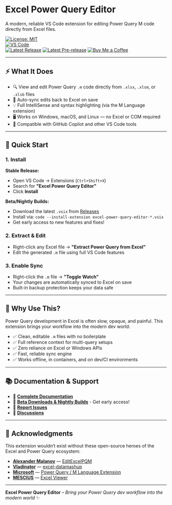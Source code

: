# Excel Power Query Editor

A modern, reliable VS Code extension for editing Power Query M code directly from Excel files.

[![License: MIT](https://img.shields.io/badge/License-MIT-yellow.svg)](LICENSE)  
[![VS Code](https://img.shields.io/badge/VS_Code-Marketplace-blue.svg)](https://marketplace.visualstudio.com/items?itemName=ewc3labs.excel-power-query-editor)  
[![Latest Release](https://img.shields.io/github/v/release/ewc3labs/excel-power-query-editor)](https://github.com/ewc3labs/excel-power-query-editor/releases/latest)
[![Latest Pre-release](https://img.shields.io/github/v/release/ewc3labs/excel-power-query-editor?include_prereleases&label=pre-release)](https://github.com/ewc3labs/excel-power-query-editor/releases)
[![Buy Me a Coffee](https://img.shields.io/badge/Buy%20Me%20a%20Coffee-yellow?logo=buy-me-a-coffee&logoColor=white)](https://www.buymeacoffee.com/ewc3labs)

---

## ⚡ What It Does

- 🔍 View and edit Power Query `.m` code directly from `.xlsx`, `.xlsm`, or `.xlsb` files
- 🔄 Auto-sync edits back to Excel on save
- 💡 Full IntelliSense and syntax highlighting (via the M Language extension)
- 🖥️ Works on Windows, macOS, and Linux — no Excel or COM required
- 🤖 Compatible with GitHub Copilot and other VS Code tools

---

## 🚀 Quick Start

### 1. Install

**Stable Release:**
- Open VS Code → Extensions (`Ctrl+Shift+X`)
- Search for **"Excel Power Query Editor"**
- Click **Install**

**Beta/Nightly Builds:**
- Download the latest `.vsix` from [Releases](https://github.com/ewc3labs/excel-power-query-editor/releases)
- Install via: `code --install-extension excel-power-query-editor-*.vsix`
- Get early access to new features and fixes!

### 2. Extract & Edit

- Right-click any Excel file → **"Extract Power Query from Excel"**
- Edit the generated `.m` file using full VS Code features

### 3. Enable Sync

- Right-click the `.m` file → **"Toggle Watch"**
- Your changes are automatically synced to Excel on save
- Built-in backup protection keeps your data safe

---

## 🔧 Why Use This?

Power Query development in Excel is often slow, opaque, and painful. This extension brings your workflow into the modern dev world:

- ✅ Clean, editable `.m` files with no boilerplate
- ✅ Full reference context for multi-query setups
- ✅ Zero reliance on Excel or Windows APIs
- ✅ Fast, reliable sync engine
- ✅ Works offline, in containers, and on dev/CI environments

---

## 📚 Documentation & Support

- 📖 **[Complete Documentation](https://github.com/ewc3labs/excel-power-query-editor)**
- 🧪 **[Beta Downloads & Nightly Builds](docs/BETA_DOWNLOADS.md)** - Get early access!
- 🐛 **[Report Issues](https://github.com/ewc3labs/excel-power-query-editor/issues)**
- 💬 **[Discussions](https://github.com/ewc3labs/excel-power-query-editor/discussions)**

---

## 🙏 Acknowledgments

This extension wouldn’t exist without these open-source heroes of the Excel and Power Query ecosystem:

- **[Alexander Malanov](https://github.com/amalanov)** — [EditExcelPQM](https://github.com/amalanov/EditExcelPQM)
- **[Vladinator](https://github.com/Vladinator)** — [excel-datamashup](https://github.com/Vladinator/excel-datamashup)
- **[Microsoft](https://marketplace.visualstudio.com/publishers/Microsoft)** — [Power Query / M Language Extension](https://marketplace.visualstudio.com/items?itemName=PowerQuery.vscode-powerquery)
- **[MESCIUS](https://marketplace.visualstudio.com/publishers/GrapeCity)** — [Excel Viewer](https://marketplace.visualstudio.com/items?itemName=GrapeCity.gc-excelviewer)

---

**Excel Power Query Editor** – _Bring your Power Query dev workflow into the modern world_ ✨
